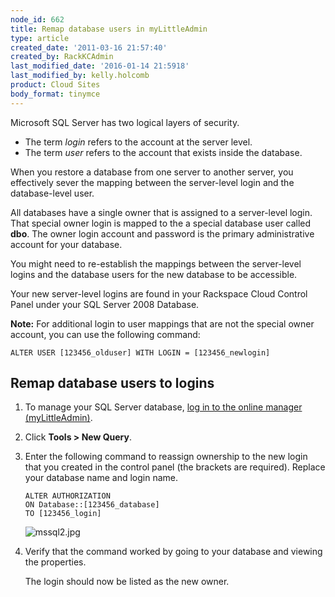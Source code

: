 ```yaml
---
node_id: 662
title: Remap database users in myLittleAdmin
type: article
created_date: '2011-03-16 21:57:40'
created_by: RackKCAdmin
last_modified_date: '2016-01-14 21:5918'
last_modified_by: kelly.holcomb
product: Cloud Sites
body_format: tinymce
---
```


Microsoft SQL Server has two logical layers of security.

-   The term *login* refers to the account at the server level.
-   The term *user* refers to the account that exists inside the
    database.

When you restore a database from one server to another server, you
effectively sever the mapping between the server-level login and the
database-level user.

All databases have a single owner that is assigned to a server-level
login. That special owner login is mapped to the a special database user
called **dbo**. The owner login account and password is the primary
administrative account for your database.

You might need to re-establish the mappings between the server-level
logins and the database users for the new database to be accessible.

Your new server-level logins are found in your Rackspace Cloud Control
Panel under your SQL Server 2008 Database.

**Note:** For additional login to user mappings that are not the special
owner account, you can use the following command:

    ALTER USER [123456_olduser] WITH LOGIN = [123456_newlogin]

Remap database users to logins
------------------------------

1.  To manage your SQL Server database, [log in to the online manager
    (myLittleAdmin)](http://www.rackspace.com/knowledge_center/article/rackspace-cloud-sites-essentials-mylittleadmin-database-management-interface "Working with a MSSQL database").
2.  Click **Tools \> New Query**.
3.  Enter the following command to reassign ownership to the new login
    that you created in the control panel (the brackets are required).
    Replace your database name and login name.

        ALTER AUTHORIZATION
        ON Database::[123456_database]
        TO [123456_login]

    ![mssql2.jpg](http://c0476992.cdn.cloudfiles.rackspacecloud.com/mssql2.jpg)

4.  Verify that the command worked by going to your database and viewing
    the properties.

    The login should now be listed as the new owner.



